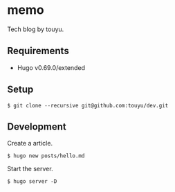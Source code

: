 # memo
Tech blog by touyu.

## Requirements
- Hugo v0.69.0/extended

## Setup

```
$ git clone --recursive git@github.com:touyu/dev.git
```

## Development

Create a article.
```
$ hugo new posts/hello.md
```

Start the server.
```
$ hugo server -D
```